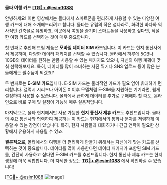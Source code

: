 **몰타 여행 카드 [[TG💪+ @esim1088](https://t.me/s/esim1088)]**

안녕하세요! 이번 영상에서는 몰타에서 스마트폰을 편리하게 사용할 수 있는 다양한 여행 카드에 대해 소개해드리려고 합니다. 몰타는 유럽의 작은 섬나라로, 화려한 바다와 역사적인 건축물로 유명하죠. 이곳에서 여행을 즐기며 스마트폰을 사용하고 싶다면, 적절한 여행 카드를 선택하는 것이 매우 중요합니다.

첫 번째로 추천해 드릴 제품은 **모바일 데이터 SIM 카드**입니다. 이 카드는 현지 통신사에서 제공하며, 다양한 데이터 패키지를 선택할 수 있습니다. 몰타에서 하루에 5GB나 10GB의 데이터를 원하는 만큼 사용할 수 있는 패키지도 있으니, 자신의 여행 계획에 맞춰 선택해보세요. 특히, 데이터를 많이 소비하는 사진 찍기나 SNS 업로드 등이 많은 분들에게는 필수품이 되겠죠?

두 번째로는 **E-SIM 카드**입니다. E-SIM 카드는 물리적인 카드가 필요 없어 휴대하기 편리합니다. 갤럭시 시리즈나 아이폰 X 이후 모델처럼 E-SIM을 지원하는 기기라면, 쉽게 설정하여 사용할 수 있습니다. 몰타에서 급하게 데이터를 추가로 구매해야 할 때도, 온라인으로 바로 구매 및 설정이 가능해 매우 실용적입니다.

마지막으로, 몰타 현지에서만 사용 가능한 **현지 통신사 제휴 카드**도 추천드립니다. 몰타의 주요 통신사와 협력하여 제공하는 이 카드는 현지에서의 통화나 문자를 저렴하게 이용할 수 있는 장점이 있습니다. 특히, 현지 사람들과 대화하거나 긴급 연락이 필요한 상황에서 유용하게 사용될 수 있죠.

**결론적으로**, 몰타에서의 여행을 더 편리하게 만들기 위해서는 자신에게 맞는 카드를 선택하는 것이 중요합니다. 데이터를 많이 사용한다면 데이터 패키지가 포함된 SIM 카드를, 간단히 사용하고 싶다면 E-SIM 카드를 추천드립니다. 현지 통신사 제휴 카드는 현지 생활에 더욱 적합합니다. 더 자세한 정보는 **[TG💪+ @esim1088](https://t.me/s/esim1088)** 에서 확인하실 수 있습니다!

[[TG💪+ @esim1088](https://t.me/s/esim1088) ![Image](https://i.postimg.cc/Y0z9fWf4/image.png)]